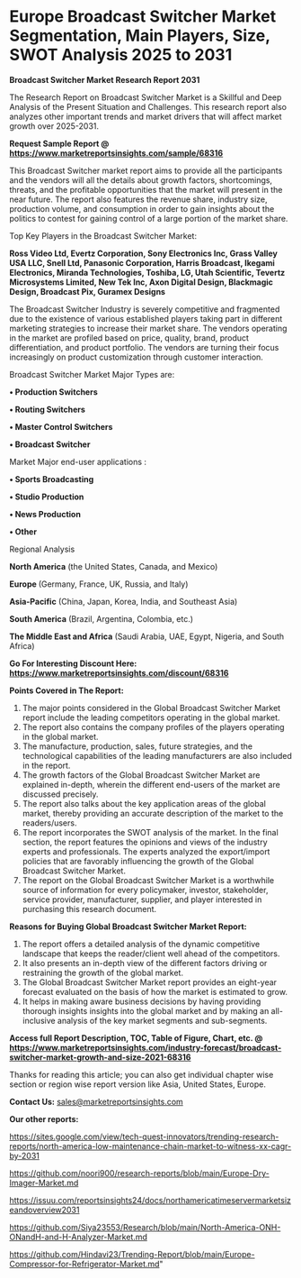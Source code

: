 # Europe Broadcast Switcher Market Segmentation, Main Players, Size, SWOT Analysis 2025 to 2031

<strong>Broadcast Switcher Market Research Report 2031</strong>

The Research Report on Broadcast Switcher Market is a Skillful and Deep Analysis of the Present Situation and Challenges. This research report also analyzes other important trends and market drivers that will affect market growth over 2025-2031.

<strong>Request Sample Report @ <a href=https://www.marketreportsinsights.com/sample/68316>https://www.marketreportsinsights.com/sample/68316</a></strong>

This Broadcast Switcher market report aims to provide all the participants and the vendors will all the details about growth factors, shortcomings, threats, and the profitable opportunities that the market will present in the near future. The report also features the revenue share, industry size, production volume, and consumption in order to gain insights about the politics to contest for gaining control of a large portion of the market share.

Top Key Players in the Broadcast Switcher Market:

<strong>Ross Video Ltd, Evertz Corporation, Sony Electronics Inc, Grass Valley USA LLC, Snell Ltd, Panasonic Corporation, Harris Broadcast, Ikegami Electronics, Miranda Technologies, Toshiba, LG, Utah Scientific, Tevertz Microsystems Limited, New Tek Inc, Axon Digital Design, Blackmagic Design, Broadcast Pix, Guramex Designs</strong>

The Broadcast Switcher Industry is severely competitive and fragmented due to the existence of various established players taking part in different marketing strategies to increase their market share. The vendors operating in the market are profiled based on price, quality, brand, product differentiation, and product portfolio. The vendors are turning their focus increasingly on product customization through customer interaction.

Broadcast Switcher Market Major Types are:

<strong>• Production Switchers

• Routing Switchers

• Master Control Switchers

• Broadcast Switcher</strong>

Market Major end-user applications :

<strong>• Sports Broadcasting

• Studio Production

• News Production

• Other</strong>

Regional Analysis

</u><strong><b>North America</b></strong> (the United States, Canada, and Mexico)

<strong><b>Europe </b></strong>(Germany, France, UK, Russia, and Italy)

<strong><b>Asia-Pacific</b></strong> (China, Japan, Korea, India, and Southeast Asia)

<strong><b>South America</b></strong> (Brazil, Argentina, Colombia, etc.)

<strong><b>The Middle East and Africa</b></strong> (Saudi Arabia, UAE, Egypt, Nigeria, and South Africa)

<strong>Go For Interesting Discount Here: <a href=https://www.marketreportsinsights.com/discount/68316>https://www.marketreportsinsights.com/discount/68316</a></strong>

<strong>Points Covered in The Report:</strong>
<ol>
  <li>The major points considered in the Global Broadcast Switcher Market report include the leading competitors operating in the global market.</li>
  <li>The report also contains the company profiles of the players operating in the global market.</li>
  <li>The manufacture, production, sales, future strategies, and the technological capabilities of the leading manufacturers are also included in the report.</li>
  <li>The growth factors of the Global Broadcast Switcher Market are explained in-depth, wherein the different end-users of the market are discussed precisely.</li>
  <li>The report also talks about the key application areas of the global market, thereby providing an accurate description of the market to the readers/users.</li>
  <li>The report incorporates the SWOT analysis of the market. In the final section, the report features the opinions and views of the industry experts and professionals. The experts analyzed the export/import policies that are favorably influencing the growth of the Global Broadcast Switcher Market.</li>
  <li>The report on the Global Broadcast Switcher Market is a worthwhile source of information for every policymaker, investor, stakeholder, service provider, manufacturer, supplier, and player interested in purchasing this research document.</li>
</ol>
<strong>Reasons for Buying Global Broadcast Switcher Market Report:</strong>

<ol>
  <li>The report offers a detailed analysis of the dynamic competitive landscape that keeps the reader/client well ahead of the competitors.</li>
  <li>It also presents an in-depth view of the different factors driving or restraining the growth of the global market.</li>
  <li>The Global Broadcast Switcher Market report provides an eight-year forecast evaluated on the basis of how the market is estimated to grow.</li>
  <li>It helps in making aware business decisions by having providing thorough insights insights into the global market and by making an all-inclusive analysis of the key market segments and sub-segments.</li>
</ol>
<strong>Access full Report Description, TOC, Table of Figure, Chart, etc. @ <a href=https://www.marketreportsinsights.com/industry-forecast/broadcast-switcher-market-growth-and-size-2021-68316>https://www.marketreportsinsights.com/industry-forecast/broadcast-switcher-market-growth-and-size-2021-68316</a></strong>


Thanks for reading this article; you can also get individual chapter wise section or region wise report version like Asia, United States, Europe.

<strong>Contact Us:</strong>
sales@marketreportsinsights.com

<strong>Our other reports:</strong>

<a href=https://sites.google.com/view/tech-quest-innovators/trending-research-reports/north-america-low-maintenance-chain-market-to-witness-xx-cagr-by-2031>https://sites.google.com/view/tech-quest-innovators/trending-research-reports/north-america-low-maintenance-chain-market-to-witness-xx-cagr-by-2031</a>

<a href=https://github.com/noori900/research-reports/blob/main/Europe-Dry-Imager-Market.md>https://github.com/noori900/research-reports/blob/main/Europe-Dry-Imager-Market.md</a>

<a href=https://issuu.com/reportsinsights24/docs/northamericatimeservermarketsizeandoverview2031>https://issuu.com/reportsinsights24/docs/northamericatimeservermarketsizeandoverview2031</a>

<a href=https://github.com/Siya23553/Research/blob/main/North-America-ONH-ONandH-and-H-Analyzer-Market.md>https://github.com/Siya23553/Research/blob/main/North-America-ONH-ONandH-and-H-Analyzer-Market.md</a>

<a href=https://github.com/Hindavi23/Trending-Report/blob/main/Europe-Compressor-for-Refrigerator-Market.md>https://github.com/Hindavi23/Trending-Report/blob/main/Europe-Compressor-for-Refrigerator-Market.md</a>"
